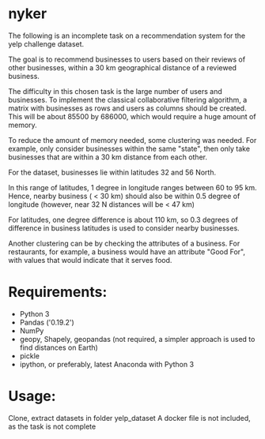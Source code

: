 # nyker
The following is an incomplete task on a recommendation system for the yelp challenge dataset.

The goal is to recommend businesses to users based on their reviews of other businesses, within a 30 km geographical distance of a reviewed business.

The difficulty in this chosen task is the large number of users and businesses. To implement the classical collaborative filtering algorithm, a matrix with businesses as rows and users as columns should be created. This will be about 85500 by 686000, which would require a huge amount of memory.

To reduce the amount of memory needed, some clustering was needed. For example, only consider businesses within the same "state", then only take businesses that are within a 30 km distance from each other.

For the dataset, businesses lie within latitudes 32 and 56 North.

In this range of latitudes, 1 degree in longitude ranges between 60 to 95 km. Hence, nearby business ( < 30 km) should also be within 0.5 degree of longitude (however, near 32 N distances will be < 47 km)

For latitudes, one degree difference is about 110 km, so 0.3 degrees of difference in business latitudes is used to consider nearby businesses.

Another clustering can be by checking the attributes of a business. For restaurants, for example, a business would have an attribute "Good For", with values that would indicate that it serves food.

# Requirements:
- Python 3
- Pandas ('0.19.2')
- NumPy
- geopy, Shapely, geopandas (not required, a simpler approach is used to find distances on Earth)
- pickle
- ipython, or preferably, latest Anaconda with Python 3

# Usage:
Clone, extract datasets in folder yelp_dataset
A docker file is not included, as the task is not complete
